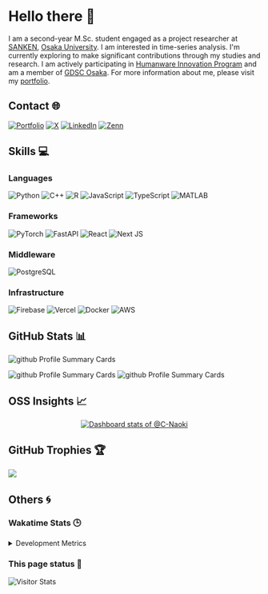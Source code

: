 # Hello there 👋
I am a second-year M.Sc. student engaged as a project researcher at <a href="https://www.sanken.osaka-u.ac.jp/en/" target="_blank">SANKEN</a>, <a href="https://www.sanken.osaka-u.ac.jp/en/" target="_blank">Osaka University</a>. I am interested in time-series analysis. I'm currently exploring to make significant contributions through my studies and research. I am actively participating in <a href="https://www.humanware.osaka-u.ac.jp/en/" target="_blank">Humanware Innovation Program</a> and am a member of <a href="https://gdsc-osaka.jp/" target="_blank">GDSC Osaka</a>. For more information about me, please visit my <a href="https://c-naoki.vercel.app/" target="_blank">portfolio</a>.

## Contact 🌐
[![Portfolio](https://img.shields.io/badge/Portfolio-027B58?logo=CentOS)](https://c-naoki.vercel.app/)
[![X](https://img.shields.io/badge/X-black?logo=X)](https://X.com/C__Naoki)
[![LinkedIn](https://img.shields.io/badge/LinkedIn-%230A66C2.svg?logo=LinkedIn&logoColor=white)](https://www.linkedin.com/in/naoki-chihara-0a35a827a/)
[![Zenn](https://img.shields.io/badge/Zenn-3ea8ff.svg?logo=Zenn&logoColor=white)](https://zenn.dev/naoki0103)

## Skills 💻
### Languages
![Python](https://img.shields.io/badge/Python-3776AB?style=for-the-badge&logo=python&logoColor=white)
![C++](https://img.shields.io/badge/C++-00599C?style=for-the-badge&logo=c%2B%2B&logoColor=white)
![R](https://img.shields.io/badge/R-276DC3?style=for-the-badge&logo=r&logoColor=white)
![JavaScript](https://img.shields.io/badge/JavaScript-F7DF1E?style=for-the-badge&logo=javascript&logoColor=black)
![TypeScript](https://img.shields.io/badge/TypeScript-3178C6?style=for-the-badge&logo=typescript&logoColor=white)
![MATLAB](https://img.shields.io/badge/MATLAB-e16737?style=for-the-badge&logo=matlab&logoColor=white)

### Frameworks
![PyTorch](https://img.shields.io/badge/PyTorch-%23EE4C2C.svg?style=for-the-badge&logo=PyTorch&logoColor=white)
![FastAPI](https://img.shields.io/badge/FastAPI-005571?style=for-the-badge&logo=fastapi)
![React](https://img.shields.io/badge/React-20232A?style=for-the-badge&logo=react&logoColor=61DAFB)
![Next JS](https://img.shields.io/badge/Next.js-000000?style=for-the-badge&logo=next.js&logoColor=white)

### Middleware
![PostgreSQL](https://img.shields.io/badge/PostgreSQL-316192?style=for-the-badge&logo=postgresql&logoColor=white)

### Infrastructure
![Firebase](https://img.shields.io/badge/Firebase-FFCA28?style=for-the-badge&logo=firebase&logoColor=black)
![Vercel](https://img.shields.io/badge/Vercel-000000?style=for-the-badge&logo=vercel&logoColor=white)
![Docker](https://img.shields.io/badge/Docker-2496ED?style=for-the-badge&logo=docker&logoColor=white)
![AWS](https://img.shields.io/badge/AWS-232F3E?style=for-the-badge&logo=amazonaws&logoColor=white)


## GitHub Stats 📊
<span>
  <img alt="github Profile Summary Cards" height="270" src="https://github-readme-streak-stats.herokuapp.com/?user=C-Naoki&theme=onedark" />
</span>
<p>
  <span>
    <img alt="github Profile Summary Cards" height="197.5" src="https://github-readme-stats.vercel.app/api/top-langs/?username=C-Naoki&hide=jupyter%20notebook&theme=onedark" />
  </span>
  <span>
    <img alt="github Profile Summary Cards" height="197.5" src="https://github-readme-stats.vercel.app/api?username=C-Naoki&count_private=true&show_icons=true&theme=onedark" />
  </span>
</p>

## OSS Insights 📈

<!-- Copy-paste in your Readme.md file -->

<a href="https://next.ossinsight.io/widgets/official/compose-user-dashboard-stats?user_id=74347818" target="_blank" style="display: block" align="center">
  <picture>
    <source media="(prefers-color-scheme: dark)" srcset="https://next.ossinsight.io/widgets/official/compose-user-dashboard-stats/thumbnail.png?user_id=74347818&image_size=auto&color_scheme=dark" width="771" height="auto">
    <img alt="Dashboard stats of @C-Naoki" src="https://next.ossinsight.io/widgets/official/compose-user-dashboard-stats/thumbnail.png?user_id=74347818&image_size=auto&color_scheme=light" width="771" height="auto">
  </picture>
</a>

<!-- Made with [OSS Insight](https://ossinsight.io/) -->

<!-- Copy-paste in your Readme.md file -->

<!-- <a href="https://next.ossinsight.io/widgets/official/compose-currently-working-on?activity_type=pull_requests&user_id=74347818" target="_blank" style="display: block" align="center">
  <picture>
    <source media="(prefers-color-scheme: dark)" srcset="https://next.ossinsight.io/widgets/official/compose-currently-working-on/thumbnail.png?activity_type=pull_requests&user_id=74347818&image_size=auto&color_scheme=dark" width="497.5" height="auto">
    <img alt="@C-Naoki's Recent Work - Last 28 days" src="https://next.ossinsight.io/widgets/official/compose-currently-working-on/thumbnail.png?activity_type=pull_requests&user_id=74347818&image_size=auto&color_scheme=light" width="497.5" height="auto">
  </picture>
</a> -->

<!-- Made with [OSS Insight](https://ossinsight.io/) -->

## GitHub Trophies 🏆
![](https://github-trophies.vercel.app/?username=C-Naoki&theme=onedark)

## Others 🌀

### Wakatime Stats 🕒
<details>
    <summary>Development Metrics</summary>

<!--START_SECTION:waka-->
![Code Time](http://img.shields.io/badge/Code%20Time-1%20hr%208%20mins-blue)

![Profile Views](http://img.shields.io/badge/Profile%20Views-0-blue)

**🐱 My GitHub Data**

> 📦 183.4 kB Used in GitHub's Storage
 >
> 🏆 736 Contributions in the Year 2024
 >
> 🚫 Not Opted to Hire
 >
> 📜 22 Public Repositories
 >
> 🔑 11 Private Repositories
 >
**I'm a Night 🦉**

```text
🌞 Morning                225 commits         ████░░░░░░░░░░░░░░░░░░░░░   16.83 %
🌆 Daytime                421 commits         ████████░░░░░░░░░░░░░░░░░   31.49 %
🌃 Evening                474 commits         █████████░░░░░░░░░░░░░░░░   35.45 %
🌙 Night                  217 commits         ████░░░░░░░░░░░░░░░░░░░░░   16.23 %
```
📅 **I'm Most Productive on Sunday**

```text
Monday                   172 commits         ███░░░░░░░░░░░░░░░░░░░░░░   12.86 %
Tuesday                  193 commits         ████░░░░░░░░░░░░░░░░░░░░░   14.44 %
Wednesday                187 commits         ███░░░░░░░░░░░░░░░░░░░░░░   13.99 %
Thursday                 188 commits         ████░░░░░░░░░░░░░░░░░░░░░   14.06 %
Friday                   187 commits         ███░░░░░░░░░░░░░░░░░░░░░░   13.99 %
Saturday                 188 commits         ████░░░░░░░░░░░░░░░░░░░░░   14.06 %
Sunday                   222 commits         ████░░░░░░░░░░░░░░░░░░░░░   16.60 %
```


📊 **This Week I Spent My Time On**

```text
🕑︎ Time Zone: Asia/Tokyo

💬 Programming Languages:
No Activity Tracked This Week

🔥 Editors:
No Activity Tracked This Week

🐱‍💻 Projects:
No Activity Tracked This Week

💻 Operating System:
No Activity Tracked This Week
```

**I Mostly Code in Python**

```text
Python                   12 repos            ██████████░░░░░░░░░░░░░░░   41.38 %
Jupyter Notebook         9 repos             ████████░░░░░░░░░░░░░░░░░   31.03 %
Shell                    2 repos             ██░░░░░░░░░░░░░░░░░░░░░░░   06.90 %
TypeScript               2 repos             ██░░░░░░░░░░░░░░░░░░░░░░░   06.90 %
Go                       1 repo              █░░░░░░░░░░░░░░░░░░░░░░░░   03.45 %
```



**Timeline**

![Lines of Code chart](https://raw.githubusercontent.com/C-Naoki/C-Naoki/main/assets/bar_graph.png)


 Last Updated on 03/10/2024 12:01:56 UTC
<!--END_SECTION:waka-->

</details>

### This page status 🚶

<div align="left">
    <img alt="Visitor Stats"
        src="https://widgetbite.com/stats/c-naoki"/>
</div>
